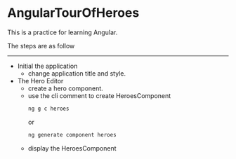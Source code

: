 # AngularTourOfHeroes

This is a practice for learning Angular.   

The steps are as follow   
___
- Initial the application
  - change application title and style.
- The Hero Editor
  - create a hero component.
  - use the cli comment to create HeroesComponent
    ```sh
    ng g c heroes
    ```
    or   
    ```sh
    ng generate component heroes
    ```
  - display the HeroesComponent

